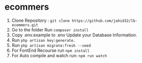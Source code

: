 # ecommers
1. Clone Repository : `git clone https://github.com/jahid32/lb-ecommers.git`
2. Go to the folder Run `composer install`
3. Copy .env.example to .env Update your Database Information.
4. Run `php artisan key:generate.`
5. Run `php artisan migrate:fresh --seed`
6. For FontEnd Recourse run `npm install`
7. For Auto compile and watch run: `npm run watch`
